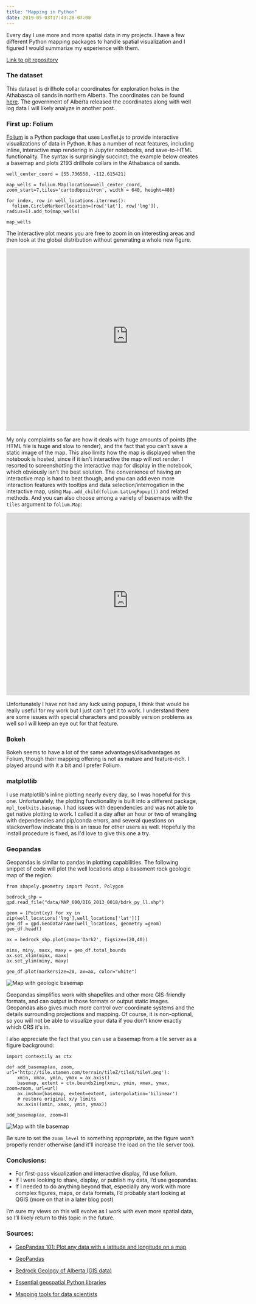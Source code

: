 ```yaml
---
title: "Mapping in Python"
date: 2019-05-03T17:43:28-07:00
---
```


Every day I use more and more spatial data in my projects. I have a few different Python mapping packages to handle spatial visualization and I figured I would summarize my experience with them. 

[Link to git repository](https://github.com/nshea3/athabasca-data)

### The dataset

This dataset is drillhole collar coordinates for exploration holes in the Athabasca oil sands in northern Alberta. The coordinates can be found [here](https://gist.github.com/JustinGOSSES/61fbdedec03f936a58daedf5d010cf5a). The government of Alberta released the coordinates along with well log data I will likely analyze in another post. 

### First up: Folium

[Folium](https://github.com/python-visualization/folium) is a Python package that uses Leaflet.js to provide interactive visualizations of data in Python. It has a number of neat features, including inline, interactive map rendering in Jupyter notebooks, and save-to-HTML functionality. The syntax is surprisingly succinct; the example below creates a basemap and plots 2193 drillhole collars in the Athabasca oil sands.

~~~
well_center_coord = [55.736558, -112.615421]

map_wells = folium.Map(location=well_center_coord, zoom_start=7,tiles='cartodbpositron', width = 640, height=480)

for index, row in well_locations.iterrows():
  folium.CircleMarker(location=[row['lat'], row['lng']], radius=1).add_to(map_wells)

map_wells
~~~

The interactive plot means you are free to zoom in on interesting areas and then look at the global distribution without generating a whole new figure. 

<iframe width="640" height="480" src="http://nsdotcom.s3-website-us-east-1.amazonaws.com/posts/plot_data.html" frameborder="0" allowfullscreen></iframe>

My only complaints so far are how it deals with huge amounts of points (the HTML file is huge and slow to render), and the fact that you can't save a static image of the map. This also limits how the map is displayed when the notebook is hosted, since if it isn't interactive the map will not render. I resorted to screenshotting the interactive map for display in the notebook, which obviously isn't the best solution. The convenience of having an interactive map  is hard to beat though, and you can add even more interaction features with tooltips and data selection/interrogation in the interactive map, using `Map.add_child(folium.LatLngPopup())` and related methods. And you can also choose among a variety of basemaps with the `tiles` argument to `folium.Map`:

<iframe width="640" height="480" src="http://nsdotcom.s3-website-us-east-1.amazonaws.com/posts/plot_data_2.html" frameborder="0" allowfullscreen></iframe>

Unfortunately I have not had any luck using popups, I think that would be really useful for my work but I just can't get it to work. I understand there are some issues with special characters and possibly version problems as well so I will keep an eye out for that feature.

### Bokeh

Bokeh seems to have a lot of the same advantages/disadvantages as Folium, though their mapping offering is not as mature and feature-rich. I played around with it a bit and I prefer Folium. 

### matplotlib

I use matplotlib's inline plotting nearly every day, so I was hopeful for this one. Unfortunately, the plotting functionality is built into a different package, `mpl_toolkits.basemap`. I had issues with dependencies and was not able to get native plotting to work. I called it a day after an hour or two of wrangling with dependencies and pip/conda errors, and several questions on stackoverflow indicate this is an issue for other users as well. Hopefully the install procedure is fixed, as I'd love to give this one a try.

### Geopandas

Geopandas is similar to pandas in plotting capabilities. The following snippet of code will plot the well locations atop a basement rock geologic map of the region.

~~~
from shapely.geometry import Point, Polygon

bedrock_shp = gpd.read_file("data/MAP_600/DIG_2013_0018/bdrk_py_ll.shp")

geom = [Point(xy) for xy in zip(well_locations['lng'],well_locations['lat'])]
geo_df = gpd.GeoDataFrame(well_locations, geometry =geom)
geo_df.head()

ax = bedrock_shp.plot(cmap='Dark2', figsize=(20,40))

minx, miny, maxx, maxy = geo_df.total_bounds
ax.set_xlim(minx, maxx)
ax.set_ylim(miny, maxy)

geo_df.plot(markersize=20, ax=ax, color="white")
~~~

![Map with geologic basemap](https://i.imgur.com/FxuyWIB.png)

Geopandas simplifies work with shapefiles and other more GIS-friendly formats, and can output in those formats or output static images. Geopandas also gives much more control over coordinate systems and the details surrounding projections and mapping. Of course, it is non-optional, so you will not be able to visualize your data if you don't know exactly which CRS it's in. 

I also appreciate the fact that you can use a basemap from a tile server as a figure background:

~~~
import contextily as ctx

def add_basemap(ax, zoom, url='http://tile.stamen.com/terrain/tileZ/tileX/tileY.png'):
    xmin, xmax, ymin, ymax = ax.axis()
    basemap, extent = ctx.bounds2img(xmin, ymin, xmax, ymax, zoom=zoom, url=url)
    ax.imshow(basemap, extent=extent, interpolation='bilinear')
    # restore original x/y limits
    ax.axis((xmin, xmax, ymin, ymax))

add_basemap(ax, zoom=8)
~~~

![Map with tile basemap](https://i.imgur.com/dxRIOxd.png)

Be sure to set the `zoom_level` to something appropriate, as the figure won't properly render otherwise (and it'll increase the load on the tile server too).

### Conclusions:

* For first-pass visualization and interactive display, I’d use folium. 
* If I were looking to share, display, or publish my data, I’d use geopandas. 
* If I needed to do anything beyond that, especially any work with more complex figures, maps, or data formats, I’d probably start looking at QGIS (more on that in a later blog post)

I’m sure my views on this will evolve as I work with even more spatial data, so I’ll likely return to this topic in the future. 

### Sources:

* [GeoPandas 101: Plot any data with a latitude and longitude on a map](https://towardsdatascience.com/geopandas-101-plot-any-data-with-a-latitude-and-longitude-on-a-map-98e01944b972)

* [GeoPandas](http://geopandas.org/index.html)

* [Bedrock Geology of Alberta (GIS data)](https://open.alberta.ca/opendata/0066c922-244e-406a-96fd-d02f659bfc97#summary)

* [Essential geospatial Python libraries](https://medium.com/@chrieke/essential-geospatial-python-libraries-5d82fcc38731)

* [Mapping tools for data scientists](http://www.marknagelberg.com/overview-python-and-non-python-mapping-tools-for-data-scientists/)



